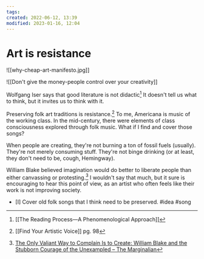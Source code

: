 ```yaml
---
tags: 
created: 2022-06-12, 13:39
modified: 2023-01-16, 12:04
---
```


# Art is resistance
![[why-cheap-art-manifesto.jpg]]

![[Don't give the money-people control over your creativity]]

Wolfgang Iser says that good literature is not didactic[^1] It doesn't tell us what to think, but it invites us to think with it.

Preserving folk art traditions is resistance.[^2] To me, Americana is music of the working class. In the mid-century, there were elements of class consciousness explored through folk music. What if I find and cover those songs?

When people are creating, they're not burning a ton of fossil fuels (usually). They're not merely consuming stuff. They're not binge drinking (or at least, they don't need to be, cough, Hemingway).

William Blake believed imagination would do better to liberate people than either canvassing or protesting.[^3] I wouldn't say that much, but it sure is encouraging to hear this point of view, as an artist who often feels like their work is not improving society.

- [I] Cover old folk songs that I think need to be preserved. #idea #song

[^1]: [[The Reading Process—A Phenomenological Approach]]
[^2]: [[Find Your Artistic Voice]] pg. 98
[^3]: [The Only Valiant Way to Complain Is to Create: William Blake and the Stubborn Courage of the Unexampled – The Marginalian](https://www.themarginalian.org/2022/06/18/william-blake-vs-the-world/?mc_cid=30280ca79f&mc_eid=515e154e71)
